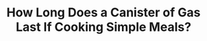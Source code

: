 ---
layout: community
category: community
title: "How Long Does a Canister of Gas Last If Cooking Simple Meals?"
description: "How long on average would a small canister(c300) of gas last if cooking simple meals and 1 or 2 brews? We boiled water for 2 of us for 6 mornings and 6 nights on 2x 100g canisters, porridge/coffee in the mornings, dehydrated/boil in bag meals and hot chocolate in the evenings."
isTopLevel: false
isSingleLevel: false
isArticle: false
datePublished: 2022-06-19 15:55:00 +0300
dateModified: 2022-06-19 15:55:00 +0300
published: false
---